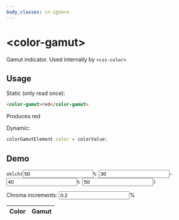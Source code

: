 ```yaml
---
body_classes: cn-ignore
---
```

<script src="color-gamut.js" type="module"></script>
# &lt;color-gamut>

Gamut indicator. Used internally by `<css-color>`

## Usage

Static (only read once):
```html
<color-gamut>red</color-gamut>
```

Produces <color-gamut>red</color-gamut>

Dynamic:
```js
colorGamutElement.color = colorValue;
```

## Demo

<form id=params>
<code>oklch(<input type=number id=l value=50>% <input type=number id=min_c value=30>&ndash;<input type=number id=max_c value=40>% <input type=number id=h value=50>)</code>
<p><label>Chroma increments: <input type=number id=c_step value="0.2" min="0">%</label>
</form>

<script type=module>
params.addEventListener("input", e => {
	let c_range = {min: Number(min_c.value), max: Number(max_c.value)};
	let step = Number(c_step.value);
	let colors = [];
	for (let c = c_range.min; c<= c_range.max; c+=step) {
		colors.push(`oklch(${l.value}% ${c.toLocaleString("en")}% ${h.value})`);
	}

	colors_tbody.innerHTML = colors.map(color => `
		<tr>
			<td>
				<code>${color}</code>
			</td>
			<td>
				<color-gamut>${color}</color-gamut>
			</td>
		</tr>`).join("\n");
});
params.dispatchEvent(new Event("input"));
</script>

<table>
	<thead>
		<tr>
			<th>Color</th>
			<th>Gamut</th>
		</tr>
	</thead>
	<tbody id=colors_tbody>
	</tbody>
</table>